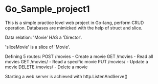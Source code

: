 # Go_Sample_project1

This is a simple practice level web project in Go-lang, perform CRUD operation.  Databases are mimicked with the help of struct and slice.

Data relation: 'Movie' HAS a 'Director'.

'sliceMovie' is a slice of 'Movie'. 

Defining 5 routes: 
 POST /movies         - Create a movie
 GET /movies          - Read all movies
 GET /movies/<id>     - Read a specific movie
 PUT /movies/<id>     - Update a movie
 DELETE /movies/<id>  - Delete a movie
 
 Starting a web server is achieved with http.ListenAndServe()
 
